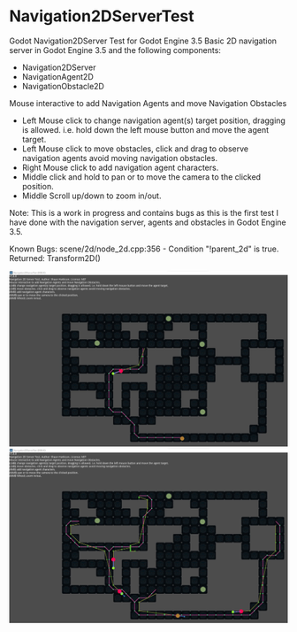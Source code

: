 # Navigation2DServerTest
Godot Navigation2DServer Test for Godot Engine 3.5
Basic 2D navigation server in Godot Engine 3.5 and the following components:
- Navigation2DServer
- NavigationAgent2D
- NavigationObstacle2D

Mouse interactive to add Navigation Agents and move Navigation Obstacles
- Left Mouse click to change navigation agent(s) target position, dragging is allowed. i.e. hold down the left mouse button and move the agent target.
- Left Mouse click to move obstacles, click and drag to observe navigation agents avoid moving navigation obstacles.
- Right Mouse click to add navigation agent characters.
- Middle click and hold to pan or to move the camera to the clicked position.
- Middle Scroll up/down to zoom in/out.

Note: This is a work in progress and contains bugs as this is the first test I have done with the navigation server, agents and obstacles in Godot Engine 3.5.

Known Bugs:
scene/2d/node_2d.cpp:356 - Condition "!parent_2d" is true. Returned: Transform2D()

![alt text](assets/images/screen_shots/Navigation2DServerTest1.jpg)
![alt text](assets/images/screen_shots/Navgation2DServerTest2.jpg)
